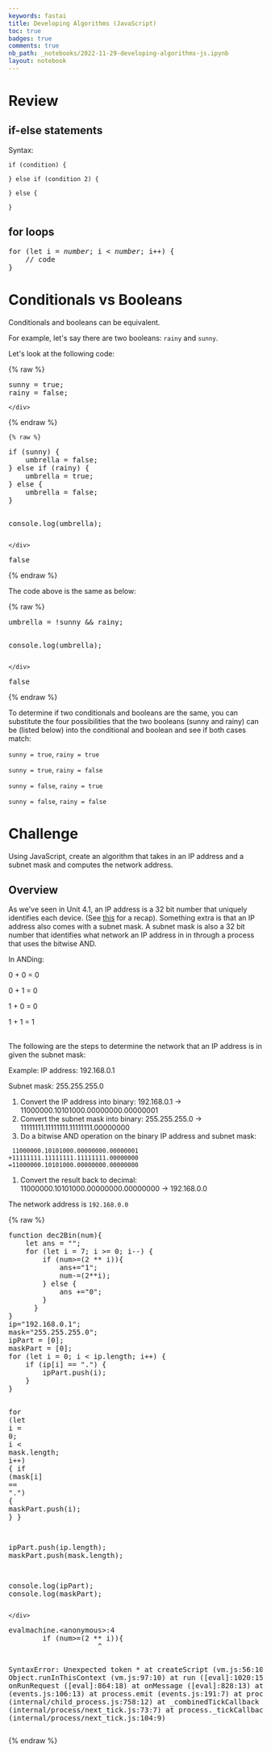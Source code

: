 ```yaml
---
keywords: fastai
title: Developing Algorithms (JavaScript)
toc: true 
badges: true
comments: true
nb_path: _notebooks/2022-11-29-developing-algorithms-js.ipynb
layout: notebook
---
```


<!--
#################################################
### THIS FILE WAS AUTOGENERATED! DO NOT EDIT! ###
#################################################
# file to edit: _notebooks/2022-11-29-developing-algorithms-js.ipynb
-->

<div class="container" id="notebook-container">
        
<div class="cell border-box-sizing text_cell rendered"><div class="inner_cell">
<div class="text_cell_render border-box-sizing rendered_html">
<h1 id="Review">Review<a class="anchor-link" href="#Review"> </a></h1><h2 id="if-else-statements">if-else statements<a class="anchor-link" href="#if-else-statements"> </a></h2><p>Syntax:</p>

<pre><code>if (condition) {

} else if (condition 2) {

} else {

}</code></pre>
<h2 id="for-loops">for loops<a class="anchor-link" href="#for-loops"> </a></h2><pre>
for (let i = <em>number</em>; i < <em>number</em>; i++) {
    // code
}
</pre>
</div>
</div>
</div>
<div class="cell border-box-sizing text_cell rendered"><div class="inner_cell">
<div class="text_cell_render border-box-sizing rendered_html">
<h1 id="Conditionals-vs-Booleans">Conditionals vs Booleans<a class="anchor-link" href="#Conditionals-vs-Booleans"> </a></h1><p>Conditionals and booleans can be equivalent.</p>
<p>For example, let's say there are two booleans: <code>rainy</code> and <code>sunny</code>.</p>
<p>Let's look at the following code:</p>

</div>
</div>
</div>
    {% raw %}
    
<div class="cell border-box-sizing code_cell rendered">
<div class="input">

<div class="inner_cell">
    <div class="input_area">
<div class=" highlight hl-javascript"><pre><span></span><span class="nx">sunny</span> <span class="o">=</span> <span class="kc">true</span><span class="p">;</span> 
<span class="nx">rainy</span> <span class="o">=</span> <span class="kc">false</span><span class="p">;</span>
</pre></div>

    </div>
</div>
</div>

</div>
    {% endraw %}

    {% raw %}
    
<div class="cell border-box-sizing code_cell rendered">
<div class="input">

<div class="inner_cell">
    <div class="input_area">
<div class=" highlight hl-javascript"><pre><span></span><span class="k">if</span> <span class="p">(</span><span class="nx">sunny</span><span class="p">)</span> <span class="p">{</span>
    <span class="nx">umbrella</span> <span class="o">=</span> <span class="kc">false</span><span class="p">;</span> 
<span class="p">}</span> <span class="k">else</span> <span class="k">if</span> <span class="p">(</span><span class="nx">rainy</span><span class="p">)</span> <span class="p">{</span>
    <span class="nx">umbrella</span> <span class="o">=</span> <span class="kc">true</span><span class="p">;</span> 
<span class="p">}</span> <span class="k">else</span> <span class="p">{</span>
    <span class="nx">umbrella</span> <span class="o">=</span> <span class="kc">false</span><span class="p">;</span> 
<span class="p">}</span>

<span class="nx">console</span><span class="p">.</span><span class="nx">log</span><span class="p">(</span><span class="nx">umbrella</span><span class="p">);</span>
</pre></div>

    </div>
</div>
</div>

<div class="output_wrapper">
<div class="output">

<div class="output_area">

<div class="output_subarea output_stream output_stdout output_text">
<pre>false
</pre>
</div>
</div>

</div>
</div>

</div>
    {% endraw %}

<div class="cell border-box-sizing text_cell rendered"><div class="inner_cell">
<div class="text_cell_render border-box-sizing rendered_html">
<p>The code above is the same as below:</p>

</div>
</div>
</div>
    {% raw %}
    
<div class="cell border-box-sizing code_cell rendered">
<div class="input">

<div class="inner_cell">
    <div class="input_area">
<div class=" highlight hl-javascript"><pre><span></span><span class="nx">umbrella</span> <span class="o">=</span> <span class="o">!</span><span class="nx">sunny</span> <span class="o">&amp;&amp;</span> <span class="nx">rainy</span><span class="p">;</span>

<span class="nx">console</span><span class="p">.</span><span class="nx">log</span><span class="p">(</span><span class="nx">umbrella</span><span class="p">);</span>
</pre></div>

    </div>
</div>
</div>

<div class="output_wrapper">
<div class="output">

<div class="output_area">

<div class="output_subarea output_stream output_stdout output_text">
<pre>false
</pre>
</div>
</div>

</div>
</div>

</div>
    {% endraw %}

<div class="cell border-box-sizing text_cell rendered"><div class="inner_cell">
<div class="text_cell_render border-box-sizing rendered_html">
<p>To determine if two conditionals and booleans are the same, you can substitute the four possibilities that the two booleans (sunny and rainy) can be (listed below) into the conditional and boolean and see if both cases match:</p>
<p><code>sunny = true</code>, <code>rainy = true</code></p>
<p><code>sunny = true</code>, <code>rainy = false</code></p>
<p><code>sunny = false</code>, <code>rainy = true</code></p>
<p><code>sunny = false</code>, <code>rainy = false</code></p>

</div>
</div>
</div>
<div class="cell border-box-sizing text_cell rendered"><div class="inner_cell">
<div class="text_cell_render border-box-sizing rendered_html">
<h1 id="Challenge">Challenge<a class="anchor-link" href="#Challenge"> </a></h1><p>Using JavaScript, create an algorithm that takes in an IP address and a subnet mask and computes the network address.</p>
<h2 id="Overview">Overview<a class="anchor-link" href="#Overview"> </a></h2><p>As we've seen in Unit 4.1, an IP address is a 32 bit number that uniquely identifies each device. (See <a href="https://apclassroom.collegeboard.org/103/home?apd=n5rz22pu2h&amp;unit=4">this</a> for a recap). Something extra is that an IP address also comes with a subnet mask. A subnet mask is also a 32 bit number that identifies what network an IP address in in through a process that uses the bitwise AND.</p>
<p>In ANDing:</p>
<p>0 + 0 = 0</p>
<p>0 + 1 = 0</p>
<p>1 + 0 = 0</p>
<p>1 + 1 = 1</p>
<p><br>
The following are the steps to determine the network that an IP address is in given the subnet mask:</p>
<p>Example: IP address: 192.168.0.1</p>
<p>Subnet mask: 255.255.255.0</p>
<ol>
<li>Convert the IP address into binary: 192.168.0.1 -&gt; 11000000.10101000.00000000.00000001</li>
<li>Convert the subnet mask into binary: 255.255.255.0 -&gt; 11111111.11111111.11111111.00000000</li>
<li>Do a bitwise AND operation on the binary IP address and subnet mask: </li>
</ol>

<pre><code> 11000000.10101000.00000000.00000001
+11111111.11111111.11111111.00000000
=11000000.10101000.00000000.00000000</code></pre>
<ol>
<li>Convert the result back to decimal: 11000000.10101000.00000000.00000000 -&gt; 192.168.0.0</li>
</ol>
<p>The network address is <code>192.168.0.0</code></p>

</div>
</div>
</div>
    {% raw %}
    
<div class="cell border-box-sizing code_cell rendered">
<div class="input">

<div class="inner_cell">
    <div class="input_area">
<div class=" highlight hl-javascript"><pre><span></span><span class="kd">function</span> <span class="nx">dec2Bin</span><span class="p">(</span><span class="nx">num</span><span class="p">){</span>
    <span class="kd">let</span> <span class="nx">ans</span> <span class="o">=</span> <span class="s2">&quot;&quot;</span><span class="p">;</span>
    <span class="k">for</span> <span class="p">(</span><span class="kd">let</span> <span class="nx">i</span> <span class="o">=</span> <span class="mf">7</span><span class="p">;</span> <span class="nx">i</span> <span class="o">&gt;=</span> <span class="mf">0</span><span class="p">;</span> <span class="nx">i</span><span class="o">--</span><span class="p">)</span> <span class="p">{</span>
        <span class="k">if</span> <span class="p">(</span><span class="nx">num</span><span class="o">&gt;=</span><span class="p">(</span><span class="mf">2</span> <span class="o">**</span> <span class="nx">i</span><span class="p">)){</span>
            <span class="nx">ans</span><span class="o">+=</span><span class="s2">&quot;1&quot;</span><span class="p">;</span>
            <span class="nx">num</span><span class="o">-=</span><span class="p">(</span><span class="mf">2</span><span class="o">**</span><span class="nx">i</span><span class="p">);</span>
        <span class="p">}</span> <span class="k">else</span> <span class="p">{</span>
            <span class="nx">ans</span> <span class="o">+=</span><span class="s2">&quot;0&quot;</span><span class="p">;</span>
        <span class="p">}</span>
      <span class="p">}</span>
<span class="p">}</span>
<span class="nx">ip</span><span class="o">=</span><span class="s2">&quot;192.168.0.1&quot;</span><span class="p">;</span>
<span class="nx">mask</span><span class="o">=</span><span class="s2">&quot;255.255.255.0&quot;</span><span class="p">;</span>
<span class="nx">ipPart</span> <span class="o">=</span> <span class="p">[</span><span class="mf">0</span><span class="p">];</span>
<span class="nx">maskPart</span> <span class="o">=</span> <span class="p">[</span><span class="mf">0</span><span class="p">];</span>
<span class="k">for</span> <span class="p">(</span><span class="kd">let</span> <span class="nx">i</span> <span class="o">=</span> <span class="mf">0</span><span class="p">;</span> <span class="nx">i</span> <span class="o">&lt;</span> <span class="nx">ip</span><span class="p">.</span><span class="nx">length</span><span class="p">;</span> <span class="nx">i</span><span class="o">++</span><span class="p">)</span> <span class="p">{</span>
    <span class="k">if</span> <span class="p">(</span><span class="nx">ip</span><span class="p">[</span><span class="nx">i</span><span class="p">]</span> <span class="o">==</span> <span class="s2">&quot;.&quot;</span><span class="p">)</span> <span class="p">{</span>
        <span class="nx">ipPart</span><span class="p">.</span><span class="nx">push</span><span class="p">(</span><span class="nx">i</span><span class="p">);</span>
    <span class="p">}</span>
<span class="p">}</span>

<span class="k">for</span> <span class="p">(</span><span class="kd">let</span> <span class="nx">i</span> <span class="o">=</span> <span class="mf">0</span><span class="p">;</span> <span class="nx">i</span> <span class="o">&lt;</span> <span class="nx">mask</span><span class="p">.</span><span class="nx">length</span><span class="p">;</span> <span class="nx">i</span><span class="o">++</span><span class="p">)</span> <span class="p">{</span>
    <span class="k">if</span> <span class="p">(</span><span class="nx">mask</span><span class="p">[</span><span class="nx">i</span><span class="p">]</span> <span class="o">==</span> <span class="s2">&quot;.&quot;</span><span class="p">)</span> <span class="p">{</span>
        <span class="nx">maskPart</span><span class="p">.</span><span class="nx">push</span><span class="p">(</span><span class="nx">i</span><span class="p">);</span>
    <span class="p">}</span>
<span class="p">}</span>

<span class="nx">ipPart</span><span class="p">.</span><span class="nx">push</span><span class="p">(</span><span class="nx">ip</span><span class="p">.</span><span class="nx">length</span><span class="p">);</span>
<span class="nx">maskPart</span><span class="p">.</span><span class="nx">push</span><span class="p">(</span><span class="nx">mask</span><span class="p">.</span><span class="nx">length</span><span class="p">);</span>

<span class="nx">console</span><span class="p">.</span><span class="nx">log</span><span class="p">(</span><span class="nx">ipPart</span><span class="p">);</span>
<span class="nx">console</span><span class="p">.</span><span class="nx">log</span><span class="p">(</span><span class="nx">maskPart</span><span class="p">);</span>
</pre></div>

    </div>
</div>
</div>

<div class="output_wrapper">
<div class="output">

<div class="output_area">

<div class="output_subarea output_text output_error">
<pre>
evalmachine.&lt;anonymous&gt;:4
        if (num&gt;=(2 ** i)){
                     ^

SyntaxError: Unexpected token *
    at createScript (vm.js:56:10)
    at Object.runInThisContext (vm.js:97:10)
    at run ([eval]:1020:15)
    at onRunRequest ([eval]:864:18)
    at onMessage ([eval]:828:13)
    at emitTwo (events.js:106:13)
    at process.emit (events.js:191:7)
    at process.nextTick (internal/child_process.js:758:12)
    at _combinedTickCallback (internal/process/next_tick.js:73:7)
    at process._tickCallback (internal/process/next_tick.js:104:9)</pre>
</div>
</div>

</div>
</div>

</div>
    {% endraw %}

</div>
 

